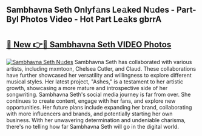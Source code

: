 ## Sambhavna Seth Onlyf𝚊ns Le𝚊ked N𝚞des - Part-ByI Photos Video - Hot Part Le𝚊ks gbrrA

# <h2><a href="http://ab24666.deff.icu/?id=Sambhavna+Seth">🔗 New 👉🔴 Sambhavna Seth VIDEO Photos</a></h2>

[![Sambhavna Seth N𝚞des](https://i.imgur.com/rIISA9y.gif)](http://ab24666.deff.icu/?id=Sambhavna+Seth)
Sambhavna Seth has collaborated with various artists, including mxmtoon, Chelsea Cutler, and Claud. These collaborations have further showcased her versatility and willingness to explore different musical styles. Her latest project, "Ashes," is a testament to her artistic growth, showcasing a more mature and introspective side of her songwriting. Sambhavna Seth's social media journey is far from over. She continues to create content, engage with her fans, and explore new opportunities. Her future plans include expanding her brand, collaborating with more influencers and brands, and potentially starting her own business. With her unwavering determination and undeniable charisma, there's no telling how far Sambhavna Seth will go in the digital world.
